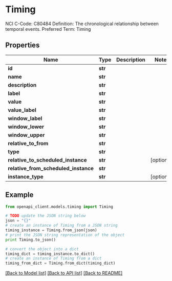 # Timing

NCI C-Code: C80484 Definition: The chronological relationship between temporal events. Preferred Term: Timing

## Properties
Name | Type | Description | Notes
------------ | ------------- | ------------- | -------------
**id** | **str** |  | 
**name** | **str** |  | 
**description** | **str** |  | 
**label** | **str** |  | 
**value** | **str** |  | 
**value_label** | **str** |  | 
**window_label** | **str** |  | 
**window_lower** | **str** |  | 
**window_upper** | **str** |  | 
**relative_to_from** | **str** |  | 
**type** | **str** |  | 
**relative_to_scheduled_instance** | **str** |  | [optional] 
**relative_from_scheduled_instance** | **str** |  | 
**instance_type** | **str** |  | [optional] 

## Example

```python
from openapi_client.models.timing import Timing

# TODO update the JSON string below
json = "{}"
# create an instance of Timing from a JSON string
timing_instance = Timing.from_json(json)
# print the JSON string representation of the object
print Timing.to_json()

# convert the object into a dict
timing_dict = timing_instance.to_dict()
# create an instance of Timing from a dict
timing_from_dict = Timing.from_dict(timing_dict)
```
[[Back to Model list]](../README.md#documentation-for-models) [[Back to API list]](../README.md#documentation-for-api-endpoints) [[Back to README]](../README.md)


